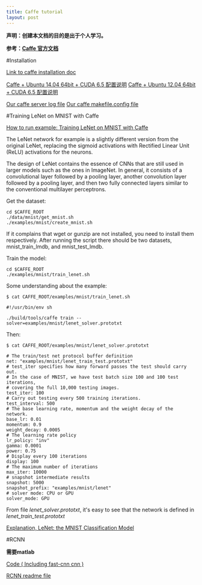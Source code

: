 ```yaml
---
title: Caffe tutorial
layout: post
---
```



**声明：创建本文档的目的是出于个人学习。**

**参考：[Caffe 官方文档][CaffeOfficial]**

[CaffeOfficial]: http://caffe.berkeleyvision.org "caffe yangqing jia"

#Installation

[Link to caffe installation doc](http://caffe.berkeleyvision.org/installation.html)

[Caffe + Ubuntu 14.04 64bit + CUDA 6.5 配置说明](caffeinstall_ubuntu14.04.html)
[Caffe + Ubuntu 12.04 64bit + CUDA 6.5 配置说明](caffeinstall_ubuntu12.04.html)

[Our caffe server log file](log.html)
[Our caffe makefile.config file](Makefile.config.example)

#Training LeNet on MNIST with Caffe

[How to run example: Training LeNet on MNIST with Caffe](http://caffe.berkeleyvision.org/gathered/examples/mnist.html)

The LeNet network for example is a slightly different version from the original LeNet, replacing the sigmoid activations with Rectified Linear Unit (ReLU) activations for the neurons.

The design of LeNet contains the essence of CNNs that are still used in larger models such as the ones in ImageNet. In general, it consists of a convolutional layer followed by a pooling layer, another convolution layer followed by a pooling layer, and then two fully connected layers similar to the conventional multilayer perceptrons.

Get the dataset:

    cd $CAFFE_ROOT
    ./data/mnist/get_mnist.sh
    ./examples/mnist/create_mnist.sh

If it complains that wget or gunzip are not installed, you need to install them respectively. After running the script there should be two datasets, mnist\_train\_lmdb, and mnist\_test\_lmdb.

Train the model:

    cd $CAFFE_ROOT
    ./examples/mnist/train_lenet.sh

Some understanding about the example:


    $ cat CAFFE_ROOT/examples/mnist/train_lenet.sh 
    
    #!/usr/bin/env sh

    ./build/tools/caffe train --solver=examples/mnist/lenet_solver.prototxt

Then:
    
    $ cat CAFFE_ROOT/examples/mnist/lenet_solver.prototxt

    # The train/test net protocol buffer definition
    net: "examples/mnist/lenet_train_test.prototxt"
    # test_iter specifies how many forward passes the test should carry out.
    # In the case of MNIST, we have test batch size 100 and 100 test iterations,
    # covering the full 10,000 testing images.
    test_iter: 100
    # Carry out testing every 500 training iterations.
    test_interval: 500
    # The base learning rate, momentum and the weight decay of the network.
    base_lr: 0.01
    momentum: 0.9
    weight_decay: 0.0005
    # The learning rate policy
    lr_policy: "inv"
    gamma: 0.0001
    power: 0.75
    # Display every 100 iterations
    display: 100
    # The maximum number of iterations
    max_iter: 10000
    # snapshot intermediate results
    snapshot: 5000
    snapshot_prefix: "examples/mnist/lenet"
    # solver mode: CPU or GPU
    solver_mode: GPU

From file *lenet_solver.prototxt*, it's easy to see that the network is defined in *lenet_train_test.prototxt*
    
[Explanation, LeNet: the MNIST Classification Model](http://caffe.berkeleyvision.org/gathered/examples/mnist.html)

#RCNN

**需要matlab**

[Code ( Including fast-cnn cnn )][Ross Girshick' s github]

[RCNN readme file][rcnnreadmefile]

[rcnnreadmefile]: rcnn_readme.html

[Ross Girshick' s github]: https://github.com/rbgirshick



